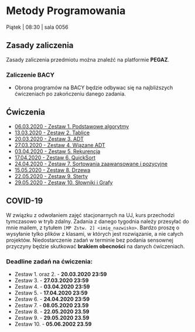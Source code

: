 Metody Programowania
=====

Piątek | 08:30 | sala 0056

## Zasady zaliczenia
Zasady zaliczenia przedmiotu można znaleźć na platformie **PEGAZ**.

### Zaliczenie BACY

- Obrona programów na BACY będzie odbywac się na najbliższych ćwiczeniach po zakończeniu danego zadania.

## Ćwiczenia

- [06.03.2020 - Zestaw 1. Podstawowe algorytmy](lectures/01.md)
- [13.03.2020 - Zestaw 2. Tablice](lectures/02.md)
- [20.03.2020 - Zestaw 3. ADT](lectures/03.md)
- [27.03.2020 - Zestaw 4. Wiązane ADT](lectures/04.md)
- [03.04.2020 - Zestaw 5. Rekurencja](lectures/05.md)
- [17.04.2020 - Zestaw 6. QuickSort](lectures/06.md)
- [24.04.2020 - Zestaw 7. Sortowania zaawansowane i pozycyjne](lectures/07.md)
- [15.05.2020 - Zestaw 8. Drzewa](lectures/08.md)
- [22.05.2020 - Zestaw 9. Sterty](lectures/09.md)
- [29.05.2020 - Zestaw 10. Słowniki i Grafy](lectures/10.md)

## COVID-19

W związku z odwołaniem zajęć stacjonarnych na UJ, kurs przechodzi tymczasowo w tryb zdalny. Zadania z danego tygodnia należy przesyłać do mnie mailem, z tytułem `[MP Zstw. 2] <imię_nazwisko>`. Bardzo proszę o wysyłanie tylko plików z klasami, w których jest rozwiązanie, a nie całych projektów. Niedostarczenie zadań w terminie bez podania sensownej przyczyny będzie skutkować **brakiem obecności** na danych ćwiczeniach.

### Deadline zadań na ćwiczenia:

- Zestaw 1. oraz 2. - **20.03.2020 23:59**
- Zestaw 3. - **27.03.2020 23:59**
- Zestaw 4. - **03.04.2020 23:59**
- Zestaw 5. - **17.04.2020 23:59**
- Zestaw 6. - **24.04.2020 23:59**
- Zestaw 7. - **08.05.2020 23.59**
- Zestaw 8. - **22.05.2020 23.59**
- Zestaw 9. - **29.05.2020 23.59**
- Zestaw 10. - **05.06.2002 23.59**
